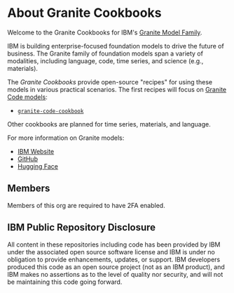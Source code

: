 # About Granite Cookbooks

Welcome to the Granite Cookbooks for IBM's [Granite Model Family](https://www.ibm.com/granite).

IBM is building enterprise-focused foundation models to drive the future of business. The Granite family of foundation models span a variety of modalities, including language, code, time series, and science (e.g., materials).

The _Granite Cookbooks_ provide open-source "recipes" for using these models in various practical scenarios. The first recipes will focus on [Granite Code models](https://huggingface.co/collections/ibm-granite/granite-code-models-6624c5cec322e4c148c8b330):

* [`granite-code-cookbook`](https://github.com/granite-cookbooks/granite-code-cookbook)

Other cookbooks are planned for time series, materials, and language.

For more information on Granite models:

* [IBM Website](https://www.ibm.com/granite)
* [GitHub](https://github.com/ibm-granite)
* [Hugging Face](https://huggingface.co/ibm-granite)

## Members

Members of this org are required to have 2FA enabled.

## IBM Public Repository Disclosure 
All content in these repositories including code has been provided by IBM under the associated open source software license and IBM is under no obligation to provide enhancements, updates, or support. IBM developers produced this code as an open source project (not as an IBM product), and IBM makes no assertions as to the level of quality nor security, and will not be maintaining this code going forward.
